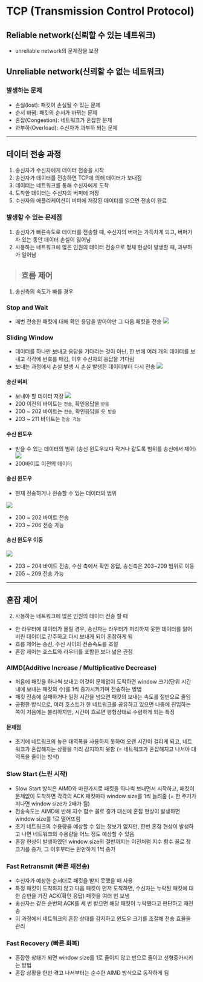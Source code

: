 # TCP (Transmission Control Protocol)
## Reliable network(신뢰할 수 있는 네트워크)
- unreliable network의 문제점을 보장
## Unreliable network(신뢰할 수 없는 네트워크)
### 발생하는 문제 
- 손실(lost): 패킷이 손실될 수 있는 문제
- 순서 바뀜: 패킷의 순서가 바뀌는 문제
- 혼잡(Congestion): 네트워크가 혼잡한 문제
- 과부하(Overload): 수신자가 과부하 되는 문제
---

## 데이터 전송 과정 
1. 송신자가 수신자에게 데이터 전송을 시작
2. 송신자가 데이터를 전송하면 TCP에 의해 데이터가 보내짐
3. 데이터는 네트워크를 통해 수신자에게 도착
4. 도착한 데이터는 수신자의 버퍼에 저장
5. 수신자의 애플리케이션이 버퍼에 저장된 데이터를 읽으면 전송이 완료
### 발생할 수 있는 문제점 
1. 송신자가 빠른속도로 데이터를 전송할 때, 수신자의 버퍼는 가득차게 되고, 버퍼가 차 있는 동안 데이터 손실이 잃어남
2. 사용하는 네트워크에 많은 인원의 데이터 전송으로 정체 현상이 발생할 때, 과부하가 일어남

>## 흐름 제어
1. 송신측의 속도가 빠를 경우
### Stop and Wait 
- 매번 전송한 패킷에 대해 확인 응답을 받아야만 그 다음 패킷을 전송
![](https://camo.githubusercontent.com/cb7f08015fa52f106d69a4cab2c4ad48129e2b71133e368808c51578c01f5437/68747470733a2f2f74312e6461756d63646e2e6e65742f6366696c652f746973746f72792f323633423744344535373135454345423332)
### Sliding Window
- 데이터를 하나만 보내고 응답을 기다리는 것이 아닌, 한 번에 여러 개의 데이터를 보내고 각각에 번호를 매김, 이후 수신자의 응답을 기다림
- 보내는 과정에서 손실 발생 시 손실 발생한 데이터부터 다시 전송
![](https://oopy.lazyrockets.com/api/v2/notion/image?src=https%3A%2F%2Fs3-us-west-2.amazonaws.com%2Fsecure.notion-static.com%2F9b5f616d-ddb2-467e-8c43-6134d8c0abee%2FUntitled.png&blockId=f757582f-c893-4cbb-91db-a5e914c3b598)
#### 송신 버퍼 
- 보내야 할 데이터 저장
![](https://camo.githubusercontent.com/5300c92ecb92341c1da329dc259bc28bfa7dc907928a46fee2090cf1a3cc4aa6/68747470733a2f2f74312e6461756d63646e2e6e65742f6366696c652f746973746f72792f323235333246343835373135454446323138)
- 200 이전의 바이트는 ``전송``, 확인응답을 ``받음``
- 200 ~ 202 바이트는 ``전송``, 확인응답을 ``못 받음``
- 203 ~ 211 바이트는 ``전송 가능``
#### 수신 윈도우 
- 받을 수 있는 데이터의 범위 (송신 윈도우보다 작거나 같도록 범위를 송신에서 제어)
![](https://camo.githubusercontent.com/44ccd747b75539c822ab51cd4b977db3493cca0b4c7054a98cb7edda4a5ddaf6/68747470733a2f2f74312e6461756d63646e2e6e65742f6366696c652f746973746f72792f323534303341343835373135454533363242)
- 200바이트 이전의 데이터
#### 송신 윈도우 
- 현재 전송하거나 전송할 수 있는 데이터의 범위

![](https://camo.githubusercontent.com/7720b92250e9083fce77e1ded3b009873cb992cf49bbe601aa29b9691595eea9/68747470733a2f2f74312e6461756d63646e2e6e65742f6366696c652f746973746f72792f323532303234344235373135454536413134)
- 200 ~ 202 바이트 전송
- 203 ~ 206 전송 가능
#### 송신 윈도우 이동
![](https://camo.githubusercontent.com/a1ee8c02baf86e6a58b17375d367cd3ad69818cc95b61f8cf44fd53492c850fb/68747470733a2f2f74312e6461756d63646e2e6e65742f6366696c652f746973746f72792f323237444338353035373135454542413041)
- 203 ~ 204 바이트 전송, 수신 측에서 확인 응답, 
송신측은 203~209 범위로 이동
- 205 ~ 209 전송 가능
--- 
## 혼잡 제어 
2. 사용하는 네트워크에 많은 인원의 데이터 전송 할 때
- 한 라우터에 데이터가 몰릴 경우, 송신자는 라우터가 처리하지 못한 데이터를 잃어버린 데이터로 간주하고 다시 보내게 되어 혼잡하게 됨
- 흐름 제어는 송신, 수신 사이의 전송속도를 조절
- 혼잡 제어는 호스트와 라우터를 포함한 보다 넓은 관점
### AIMD(Additive Increase / Multiplicative Decrease)
- 처음에 패킷을 하나씩 보내고 이것이 문제없이 도착하면 window 크기(단위 시간 내에 보내는 패킷의 수)를 1씩 증가시켜가며 전송하는 방법
- 패킷 전송에 실패하거나 일정 시간을 넘으면 패킷의 보내는 속도를 절반으로 줄임
- 공평한 방식으로, 여러 호스트가 한 네트워크를 공유하고 있으면 나중에 진입하는 쪽이 처음에는 불리하지만, 시간이 흐르면 평형상태로 수렴하게 되는 특징
#### 문제점 
- 초기에 네트워크의 높은 대역폭을 사용하지 못하여 오랜 시간이 걸리게 되고, 네트워크가 혼잡해지는 상황을 미리 감지하지 못함
(= 네트워크가 혼잡해지고 나서야 대역폭을 줄이는 방식)
### Slow Start (느린 시작)
- Slow Start 방식은 AIMD와 마찬가지로 패킷을 하나씩 보내면서 시작하고, 패킷이 문제없이 도착하면 각각의 ACK 패킷마다 window size를 1씩 늘려줌
(= 한 주기가 지나면 window size가 2배가 됨)
- 전송속도는 AIMD에 반해 지수 함수 꼴로 증가 
대신에 혼잡 현상이 발생하면 window size를 1로 떨어뜨림
- 초기 네트워크의 수용량을 예상할 수 있는 정보가 없지만, 한번 혼잡 현상이 발생하고 나면 네트워크의 수용량을 어느 정도 예상할 수 있음
- 혼잡 현상이 발생하였던 window size의 절반까지는 이전처럼 지수 함수 꼴로 창 크기를 증가, 그 이후부터는 완만하게 1씩 증가
### Fast Retransmit (빠른 재전송)
- 수신자가 예상한 순서대로 패킷을 받지 못했을 때 사용
- 특정 패킷이 도착하지 않고 다음 패킷이 먼저 도착하면, 수신자는 누락된 패킷에 대한 순번을 가진 ACK(확인 응답) 패킷을 여러 번 보냄
- 송신자는 같은 순번의 ACK를 세 번 받으면 해당 패킷이 누락됐다고 판단하고 재전송
- 이 과정에서 네트워크의 혼잡 상태를 감지하고 윈도우 크기를 조절해 전송 효율을 관리
### Fast Recovery (빠른 회복)
- 혼잡한 상태가 되면 window size를 1로 줄이지 않고 반으로 줄이고 선형증가시키는 방법
- 혼잡 상황을 한번 겪고 나서부터는 순수한 AIMD 방식으로 동작하게 됨
